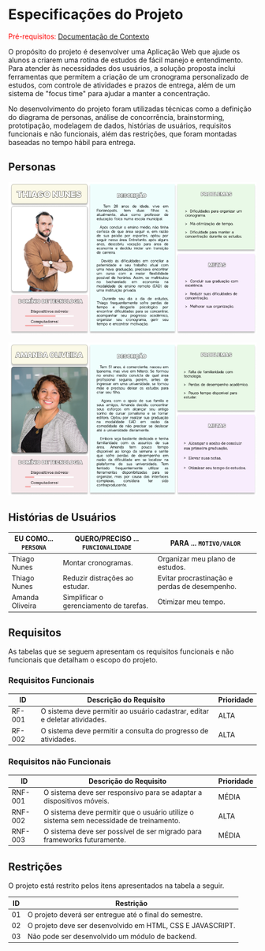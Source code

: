 # Especificações do Projeto

<span style="color:red">Pré-requisitos: <a href="1-Documentação de Contexto.md"> Documentação de Contexto</a></span>

O propósito do projeto é desenvolver uma Aplicação Web que ajude os alunos a criarem uma rotina de estudos de fácil manejo e entendimento. Para atender às necessidades dos usuários, a solução proposta inclui ferramentas que permitem a criação de um cronograma personalizado de estudos, com controle de atividades e prazos de entrega, além de um sistema de "focus time" para ajudar a manter a concentração. 

No desenvolvimento do projeto foram utilizadas técnicas como a definição do diagrama de personas, análise de concorrência, brainstorming, prototipação, modelagem de dados, histórias de usuários, requisitos funcionais e não funcionais, além das restrições, que foram montadas baseadas no tempo hábil para entrega.

## Personas

![Imagem persona Thiago Nunes](img/thiago-nunes.png)

![Imagem persona Amanda Oliveira](img/amanda-oliveira.png)


## Histórias de Usuários


|EU COMO... `PERSONA`| QUERO/PRECISO ... `FUNCIONALIDADE`     | PARA ... `MOTIVO/VALOR`                         |
|--------------------|--------------------------------------- |-------------------------------------------------|
|Thiago Nunes        | Montar cronogramas.                    |  Organizar meu plano de estudos.                |
|Thiago Nunes        | Reduzir distrações ao estudar.         |  Evitar procrastinação e perdas de desempenho.  |
|Amanda Oliveira     | Simplificar o gerenciamento de tarefas.|  Otimizar meu tempo.                            |



## Requisitos

As tabelas que se seguem apresentam os requisitos funcionais e não funcionais que detalham o escopo do projeto.

### Requisitos Funcionais

|ID    | Descrição do Requisito                                                     | Prioridade |
|------|----------------------------------------------------------------------------|------------|
|RF-001| O sistema deve permitir ao usuário cadastrar, editar e deletar atividades. |    ALTA    | 
|RF-002| O sistema deve permitir a consulta do progresso de atividades.             |    ALTA    | 

### Requisitos não Funcionais

|ID     | Descrição do Requisito                                                                 | Prioridade |
|-------|----------------------------------------------------------------------------------------|------------|
|RNF-001| O sistema deve ser responsivo para se adaptar a dispositivos móveis.                   |    MÉDIA   | 
|RNF-002| O sistema deve permitir que o usuário utilize o sistema sem necessidade de treinamento.|    ALTA    |
|RNF-003| O sistema deve ser possível de ser migrado para frameworks futuramente.                        |    MÉDIA   |



## Restrições

O projeto está restrito pelos itens apresentados na tabela a seguir.

|ID| Restrição                                                   |
|--|-------------------------------------------------------------|
|01| O projeto deverá ser entregue até o final do semestre.      |
|02| O projeto deve ser desenvolvido em HTML, CSS E JAVASCRIPT.  |
|03| Não pode ser desenvolvido um módulo de backend.             |



